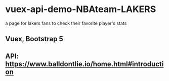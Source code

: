# vuex-api-demo-NBAteam-LAKERS
a page for lakers fans to check their favorite player's stats
## Vuex, Bootstrap 5
## API: https://www.balldontlie.io/home.html#introduction
